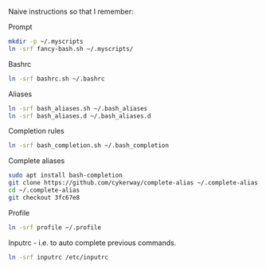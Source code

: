 Naive instructions so that I remember:

Prompt
```sh
mkdir -p ~/.myscripts
ln -srf fancy-bash.sh ~/.myscripts/
```

Bashrc
```sh
ln -srf bashrc.sh ~/.bashrc
```

Aliases
```sh
ln -srf bash_aliases.sh ~/.bash_aliases
ln -srf bash_aliases.d ~/.bash_aliases.d
```

Completion rules
```sh
ln -srf bash_completion.sh ~/.bash_completion
```

Complete aliases
```sh
sudo apt install bash-completion
git clone https://github.com/cykerway/complete-alias ~/.complete-alias
cd ~/.complete-alias
git checkout 3fc67e8
```

Profile
```sh
ln -srf profile ~/.profile
```

Inputrc - i.e. to auto complete previous commands.
```sh
ln -srf inputrc /etc/inputrc
```
